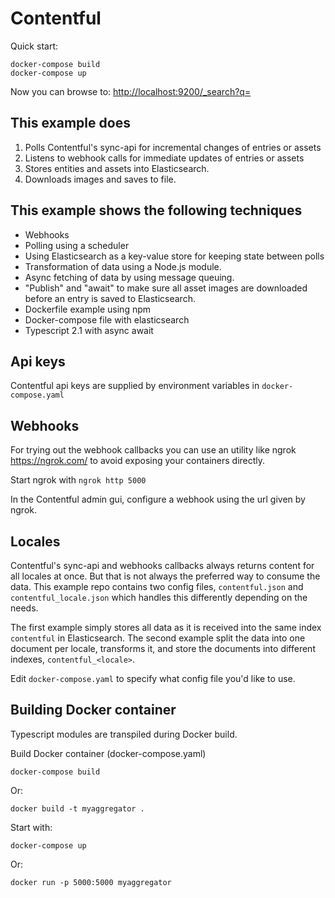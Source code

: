 # Contentful #

Quick start:

    docker-compose build
    docker-compose up

Now you can browse to: <http://localhost:9200/_search?q=>

## This example does ##
1. Polls Contentful's sync-api for incremental changes of entries or assets
2. Listens to webhook calls for immediate updates of entries or assets
3. Stores entities and assets into Elasticsearch.
3. Downloads images and saves to file.

## This example shows the following techniques ##
* Webhooks 
* Polling using a scheduler
* Using Elasticsearch as a key-value store for keeping state between polls
* Transformation of data using a Node.js module.
* Async fetching of data by using message queuing.
* "Publish" and "await" to make sure all asset images are downloaded before an entry is saved to Elasticsearch.
* Dockerfile example using npm 
* Docker-compose file with elasticsearch
* Typescript 2.1 with async await

## Api keys ##
Contentful api keys are supplied by environment variables in `docker-compose.yaml`

## Webhooks ##
For trying out the webhook callbacks you can use an utility like ngrok <https://ngrok.com/> to avoid exposing your 
containers directly.

Start ngrok with `ngrok http 5000`

In the Contentful admin gui, configure a webhook using the url given by ngrok.

## Locales ##
Contentful's sync-api and webhooks callbacks always returns content for all locales at once. But that is not always 
the preferred way to consume the data. This example repo contains two config files, `contentful.json` and `contentful_locale.json` which
handles this differently depending on the needs.

The first example simply stores all data as it is received into the same index `contentful` in Elasticsearch.
The second example split the data into one document per locale, transforms it, and store the documents into 
different indexes, `contentful_<locale>`.

Edit `docker-compose.yaml` to specify what config file you'd like to use.


## Building Docker container ##
Typescript modules are transpiled during Docker build.

Build Docker container (docker-compose.yaml)

    docker-compose build

Or:

    docker build -t myaggregator .

Start with:

    docker-compose up

Or:

    docker run -p 5000:5000 myaggregator